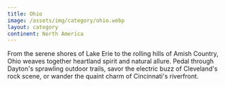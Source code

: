 ```yaml
---
title: Ohio
image: /assets/img/category/ohio.webp
layout: category
continent: North America
---
```


From the serene shores of Lake Erie to the rolling hills of Amish Country, Ohio
weaves together heartland spirit and natural allure. Pedal through Dayton's
sprawling outdoor trails, savor the electric buzz of Cleveland's rock scene, or
wander the quaint charm of Cincinnati's riverfront.
